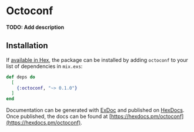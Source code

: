 # Octoconf

**TODO: Add description**

## Installation

If [available in Hex](https://hex.pm/docs/publish), the package can be installed
by adding `octoconf` to your list of dependencies in `mix.exs`:

```elixir
def deps do
  [
    {:octoconf, "~> 0.1.0"}
  ]
end
```

Documentation can be generated with [ExDoc](https://github.com/elixir-lang/ex_doc)
and published on [HexDocs](https://hexdocs.pm). Once published, the docs can
be found at [https://hexdocs.pm/octoconf](https://hexdocs.pm/octoconf).

